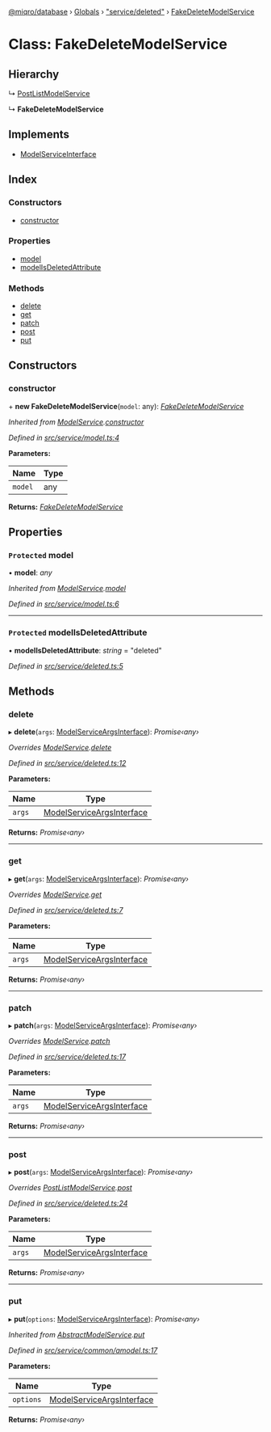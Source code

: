 [@miqro/database](../README.md) › [Globals](../globals.md) › ["service/deleted"](../modules/_service_deleted_.md) › [FakeDeleteModelService](_service_deleted_.fakedeletemodelservice.md)

# Class: FakeDeleteModelService

## Hierarchy

  ↳ [PostListModelService](_service_postlist_.postlistmodelservice.md)

  ↳ **FakeDeleteModelService**

## Implements

* [ModelServiceInterface](../interfaces/_service_common_model_.modelserviceinterface.md)

## Index

### Constructors

* [constructor](_service_deleted_.fakedeletemodelservice.md#constructor)

### Properties

* [model](_service_deleted_.fakedeletemodelservice.md#protected-model)
* [modelIsDeletedAttribute](_service_deleted_.fakedeletemodelservice.md#protected-modelisdeletedattribute)

### Methods

* [delete](_service_deleted_.fakedeletemodelservice.md#delete)
* [get](_service_deleted_.fakedeletemodelservice.md#get)
* [patch](_service_deleted_.fakedeletemodelservice.md#patch)
* [post](_service_deleted_.fakedeletemodelservice.md#post)
* [put](_service_deleted_.fakedeletemodelservice.md#put)

## Constructors

###  constructor

\+ **new FakeDeleteModelService**(`model`: any): *[FakeDeleteModelService](_service_deleted_.fakedeletemodelservice.md)*

*Inherited from [ModelService](_service_model_.modelservice.md).[constructor](_service_model_.modelservice.md#constructor)*

*Defined in [src/service/model.ts:4](https://github.com/claukers/miqro-sequelize/blob/3348ef6/src/service/model.ts#L4)*

**Parameters:**

Name | Type |
------ | ------ |
`model` | any |

**Returns:** *[FakeDeleteModelService](_service_deleted_.fakedeletemodelservice.md)*

## Properties

### `Protected` model

• **model**: *any*

*Inherited from [ModelService](_service_model_.modelservice.md).[model](_service_model_.modelservice.md#protected-model)*

*Defined in [src/service/model.ts:6](https://github.com/claukers/miqro-sequelize/blob/3348ef6/src/service/model.ts#L6)*

___

### `Protected` modelIsDeletedAttribute

• **modelIsDeletedAttribute**: *string* = "deleted"

*Defined in [src/service/deleted.ts:5](https://github.com/claukers/miqro-sequelize/blob/3348ef6/src/service/deleted.ts#L5)*

## Methods

###  delete

▸ **delete**(`args`: [ModelServiceArgsInterface](../interfaces/_service_common_model_.modelserviceargsinterface.md)): *Promise‹any›*

*Overrides [ModelService](_service_model_.modelservice.md).[delete](_service_model_.modelservice.md#delete)*

*Defined in [src/service/deleted.ts:12](https://github.com/claukers/miqro-sequelize/blob/3348ef6/src/service/deleted.ts#L12)*

**Parameters:**

Name | Type |
------ | ------ |
`args` | [ModelServiceArgsInterface](../interfaces/_service_common_model_.modelserviceargsinterface.md) |

**Returns:** *Promise‹any›*

___

###  get

▸ **get**(`args`: [ModelServiceArgsInterface](../interfaces/_service_common_model_.modelserviceargsinterface.md)): *Promise‹any›*

*Overrides [ModelService](_service_model_.modelservice.md).[get](_service_model_.modelservice.md#get)*

*Defined in [src/service/deleted.ts:7](https://github.com/claukers/miqro-sequelize/blob/3348ef6/src/service/deleted.ts#L7)*

**Parameters:**

Name | Type |
------ | ------ |
`args` | [ModelServiceArgsInterface](../interfaces/_service_common_model_.modelserviceargsinterface.md) |

**Returns:** *Promise‹any›*

___

###  patch

▸ **patch**(`args`: [ModelServiceArgsInterface](../interfaces/_service_common_model_.modelserviceargsinterface.md)): *Promise‹any›*

*Overrides [ModelService](_service_model_.modelservice.md).[patch](_service_model_.modelservice.md#patch)*

*Defined in [src/service/deleted.ts:17](https://github.com/claukers/miqro-sequelize/blob/3348ef6/src/service/deleted.ts#L17)*

**Parameters:**

Name | Type |
------ | ------ |
`args` | [ModelServiceArgsInterface](../interfaces/_service_common_model_.modelserviceargsinterface.md) |

**Returns:** *Promise‹any›*

___

###  post

▸ **post**(`args`: [ModelServiceArgsInterface](../interfaces/_service_common_model_.modelserviceargsinterface.md)): *Promise‹any›*

*Overrides [PostListModelService](_service_postlist_.postlistmodelservice.md).[post](_service_postlist_.postlistmodelservice.md#post)*

*Defined in [src/service/deleted.ts:24](https://github.com/claukers/miqro-sequelize/blob/3348ef6/src/service/deleted.ts#L24)*

**Parameters:**

Name | Type |
------ | ------ |
`args` | [ModelServiceArgsInterface](../interfaces/_service_common_model_.modelserviceargsinterface.md) |

**Returns:** *Promise‹any›*

___

###  put

▸ **put**(`options`: [ModelServiceArgsInterface](../interfaces/_service_common_model_.modelserviceargsinterface.md)): *Promise‹any›*

*Inherited from [AbstractModelService](_service_common_amodel_.abstractmodelservice.md).[put](_service_common_amodel_.abstractmodelservice.md#put)*

*Defined in [src/service/common/amodel.ts:17](https://github.com/claukers/miqro-sequelize/blob/3348ef6/src/service/common/amodel.ts#L17)*

**Parameters:**

Name | Type |
------ | ------ |
`options` | [ModelServiceArgsInterface](../interfaces/_service_common_model_.modelserviceargsinterface.md) |

**Returns:** *Promise‹any›*
